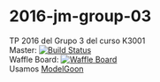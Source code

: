 # 2016-jm-group-03
TP 2016 del Grupo 3 del curso K3001  
Master:   [![Build Status](https://travis-ci.com/dds-utn/2016-jm-group-03.svg?token=AEXcW8ufMnZMcPJyofWy&branch=master)](https://travis-ci.com/dds-utn/2016-jm-group-03)  
Waffle Board:
[![Waffle Board](https://img.shields.io/badge/waffle-board-green.svg?style=plastic)](https://waffle.io/dds-utn/2016-jm-group-03)  
Usamos [ModelGoon](http://www.modelgoon.org/)
